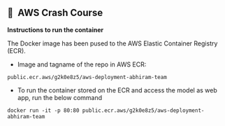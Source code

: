 ## 📌  AWS Crash Course


**Instructions to run the container**

The Docker image has been pused to the AWS Elastic Container Registry (ECR). 

- Image and tagname of the repo in AWS ECR:

```
public.ecr.aws/g2k0e8z5/aws-deployment-abhiram-team
```

- To run the container stored on the ECR and access the model as web app, run the below command

```
docker run -it -p 80:80 public.ecr.aws/g2k0e8z5/aws-deployment-abhiram-team
```

